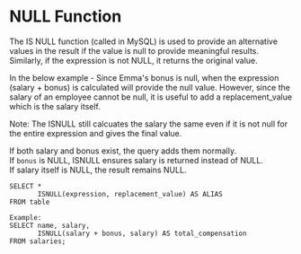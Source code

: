 # NULL Function

&#x20;The IS NULL function (called in MySQL) is used to provide an alternative values in the result if the value is null to provide meaningful results. Similarly, if the expression is not NULL, it returns the original value.&#x20;

In the below example - Since Emma's bonus is null, when the expression (salary + bonus) is calculated will provide the null value. However, since the salary of an employee cannot be null, it is useful to add a replacement\_value which is the salary itself.&#x20;

Note: The ISNULL still calcuates the salary the same even if it is not null for the entire expression and gives the final value.&#x20;

If both salary and bonus exist, the query adds them normally.\
If `bonus` is NULL, ISNULL ensures salary is returned instead of NULL.\
If salary itself is NULL, the result remains NULL.

```
SELECT *
       ISNULL(expression, replacement_value) AS ALIAS
FROM table

Example:
SELECT name, salary, 
       ISNULL(salary + bonus, salary) AS total_compensation
FROM salaries;
```
